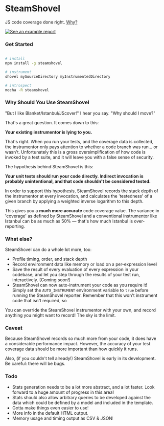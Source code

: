 SteamShovel
===========

JS code coverage done right. [Why?](#why-should-you-use-steamshovel)

[![See an example report](https://files.app.net/2h8pnciKv.png)](http://rawgithub.com/cgiffard/SteamShovel/master/report.html)

### Get Started

```sh

# install
npm install -g steamshovel

# instrument
shovel mySourceDirectory myInstrumentedDirectory

# introspect
mocha -R steamshovel

```

### Why Should You Use SteamShovel

"But I like Blanket/Istanbul/JScover!" I hear you say. "Why should I move?"

That's a great question. It comes down to this:

**Your existing instrumentor is lying to you.**

That's right. When you run your tests, and the coverage data is collected, the
instrumentor only pays attention to whether a code branch was run... or wasn't.
Unfortunately this is a gross oversimplification of how code is invoked by a
test suite, and it will leave you with a false sense of security.

The hypothesis behind SteamShovel is this:

**Your unit tests should run your code directly. Indirect invocation is probably
unintentional, and that code shouldn't be considered tested.**

In order to support this hypothesis, SteamShovel records the stack depth of the
instrumentor at every invocation, and calculates the 'testedness' of a given
branch by applying a weighted inverse logarithm to this depth.

This gives you a **much more accurate** code coverage value. The variance in
'coverage' as defined by SteamShovel and a conventional instrumentor like
Istanbul can be as much as 50% — that's how much Istanbul is over-reporting.

### What else?

SteamShovel can do a whole lot more, too:

* Profile timing, order, and stack depth
* Record environment data like memory or load on a per-expression level
* Save the result of every evaluation of every expression in your codebase, and
  let you step through the results of your test run, interactively. (Coming
  soon!)
* SteamShovel can now auto-instrument your code as you require it! Simply set
  the `AUTO_INSTRUMENT` environment variable to `true` before running the
  SteamShovel reporter. Remember that this won't instrument code that isn't
  required, so 

You can override the SteamShovel instrumentor with your own, and record anything
you might want to record! The sky is the limit.

### Caveat

Because SteamShovel records so much more from your code, it does have a
considerable performance impact. However, the accuracy of your test coverage
data should be more important than how quickly it runs.

Also, (if you couldn't tell already!) SteamShovel is early in its development.
Be careful: there will be bugs.

### Todo

* Stats generation needs to be a lot more abstract, and a lot faster. Look
  forward to a huge amount of progress in this area!
* Stats should also allow arbitrary queries to be developed against the data
  which could be defined by a model and included in the template.
* Gotta make things even easier to use!
* More info in the default HTML output.
* Memory usage and timing output as CSV & JSON!